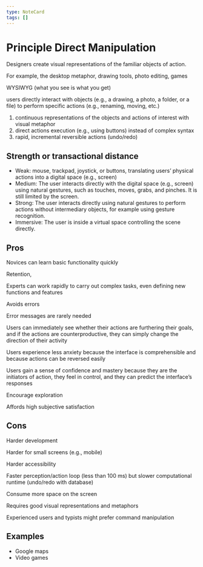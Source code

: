 ```yaml
---
type: NoteCard
tags: []
---
```


# Principle Direct Manipulation
Designers create visual representations of the familiar objects of action.

For example, the desktop metaphor, drawing tools, photo editing, games

WYSIWYG (what you see is what you get)

users directly interact with objects (e.g., a drawing, a photo, a folder, or a file) to perform specific actions (e.g., renaming, moving, etc.)

1.  continuous representations of the objects and actions of interest with visual metaphor
2.  direct actions execution (e.g., using buttons) instead of complex syntax
3.  rapid, incremental reversible actions (undo/redo)

## Strength or transactional distance

*   Weak: mouse, trackpad, joystick, or buttons, translating users’ physical actions into a digital space (e.g., screen)
*   Medium: The user interacts directly with the digital space (e.g., screen) using natural gestures, such as touches, moves, grabs, and pinches. It is still limited by the screen.
*   Strong: The user interacts directly using natural gestures to perform actions without intermediary objects, for example using gesture recognition.
*   Immersive: The user is inside a virtual space controlling the scene directly.

## Pros

Novices can learn basic functionality quickly

Retention,

Experts can work rapidly to carry out complex tasks, even defining new functions and features

Avoids errors

Error messages are rarely needed

Users can immediately see whether their actions are furthering their goals, and if the actions are counterproductive, they can simply change the direction of their activity

Users experience less anxiety because the interface is comprehensible and because actions can be reversed easily

Users gain a sense of confidence and mastery because they are the initiators of action, they feel in control, and they can predict the interface’s responses

Encourage exploration

Affords high subjective satisfaction

## Cons

Harder development

Harder for small screens (e.g., mobile)

Harder accessibility

Faster perception/action loop (less than 100 ms) but slower computational runtime (undo/redo with database)

Consume more space on the screen

Requires good visual representations and metaphors

Experienced users and typists might prefer command manipulation

## Examples

*   Google maps
*   Video games